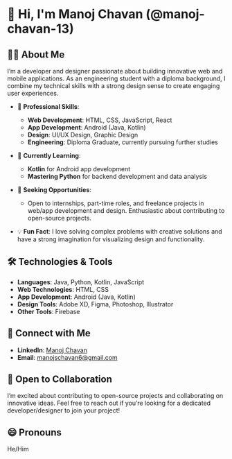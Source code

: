 # 👋 Hi, I'm Manoj Chavan (@manoj-chavan-13)

## 👨‍💻 About Me

I’m a developer and designer passionate about building innovative web and mobile applications. As an engineering student with a diploma background, I combine my technical skills with a strong design sense to create engaging user experiences.

- 🌟 **Professional Skills**:
  - **Web Development**: HTML, CSS, JavaScript, React
  - **App Development**: Android (Java, Kotlin)
  - **Design**: UI/UX Design, Graphic Design
  - **Engineering**: Diploma Graduate, currently pursuing further studies

- 🌱 **Currently Learning**:
  - **Kotlin** for Android app development
  - **Mastering Python** for backend development and data analysis

- 💼 **Seeking Opportunities**:
  - Open to internships, part-time roles, and freelance projects in web/app development and design. Enthusiastic about contributing to open-source projects.

- 💡 **Fun Fact**: I love solving complex problems with creative solutions and have a strong imagination for visualizing design and functionality.

## 🛠️ Technologies & Tools

- **Languages**: Java, Python, Kotlin, JavaScript
- **Web Technologies**: HTML, CSS 
- **App Development**: Android (Java, Kotlin)
- **Design Tools**: Adobe XD, Figma, Photoshop, Illustrator
- **Other Tools**:  Firebase


## 💬 Connect with Me

- **LinkedIn**: [Manoj Chavan](www.linkedin.com/in/manojchavan1311)
- **Email**: [manojschavan6@gmail.com](mailto:manojschavan6@gmail.com)



## 🚀 Open to Collaboration

I’m excited about contributing to open-source projects and collaborating on innovative ideas. Feel free to reach out if you’re looking for a dedicated developer/designer to join your project!

## 😄 Pronouns

He/Him

<!---
manoj-chavan-13/manoj-chavan-13 is a ✨ special ✨ repository because its `README.md` (this file) appears on your GitHub profile.
You can click the Preview link to take a look at your changes.
--->

